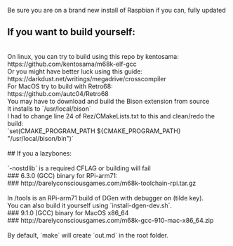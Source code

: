 Be sure you are on a brand new install of Raspbian if you can, fully updated<br>
## If you want to build yourself:<br>
<br>
On linux, you can try to build using this repo by kentosama:<br>
https://github.com/kentosama/m68k-elf-gcc<br>
Or you might have better luck using this guide:<br>
https://darkdust.net/writings/megadrive/crosscompiler<br>
For MacOS try to build with Retro68:<br>
https://github.com/autc04/Retro68<br>
You may have to download and build the Bison extension from source<br>
It installs to `/usr/local/bison`<br>
I had to change line 24 of Rez/CMakeLists.txt to this and clean/redo the build:<br>
`set(CMAKE_PROGRAM_PATH ${CMAKE_PROGRAM_PATH} "/usr/local/bison/bin")`<br>
<br>
## If you a lazybones:<br>
<br>
`-nostdlib` is a required CFLAG or building will fail <br>
### 6.3.0 (GCC) binary for RPi-arm71:<br>
### http://barelyconsciousgames.com/m68k-toolchain-rpi.tar.gz <br>
<br>
In /tools is an RPi-arm71 build of DGen with debugger on (tilde key).<br>
You can also build it yourself using `install-dgen-dev.sh`.<br>
### 9.1.0 (GCC) binary for MacOS x86_64<br>
### http://barelyconsciousgames.com/m68k-gcc-910-mac-x86_64.zip <br>
<br>
By default, `make` will create `out.md` in the root folder.<br>
